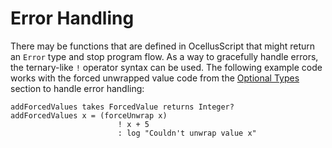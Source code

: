 # Error Handling

There may be functions that are defined in OcellusScript that might return an `Error` type and stop program flow. As a way to gracefully handle errors, the ternary-like `!` operator syntax can be used. The following example code works with the forced unwrapped value code from the [Optional Types](./05-types.md#optional-types) section to handle error handling:

```ocellusscript
addForcedValues takes ForcedValue returns Integer?
addForcedValues x = (forceUnwrap x)
                        ! x + 5
                        : log "Couldn't unwrap value x"
```